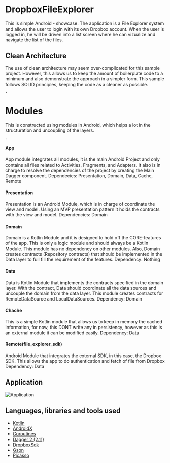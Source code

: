 # DropboxFileExplorer

This is simple Android - showcase. The application is a File Explorer system and allows the user to login with its own Dropbox account. When the user is logged in, he will be driven into a list screen where he can vizualize and navigate the list of the files. 

## Clean Architecture 

The use of clean architecture may seem over-complicated for this sample project. However, this allows us to keep the amount of boilerplate code to a minimum and also demonstrate the approach in a simpler form. This sample follows SOLID principles, keeping the code as a cleaner as possible. 

<img src="https://github.com/ingjuanocampo/DropboxFileExplorer/blob/master/dependencyDesign.png" 
alt="Drawing" style="width: 5px;"/>

# Modules 

This is constructed using modules in Android, which helps a lot in the structuration and uncoupling of the layers. 

<img src="https://github.com/ingjuanocampo/DropboxFileExplorer/blob/master/modules_image.png" 
alt="Drawing" style="width: 5px;"/>

#### App 
App module integrates all modules, it is the main Android Project and only contains all files related to Activities, Fragments, and Adapters. It also is in charge to resolve the dependencies of the project by creating the Main Dagger component. 
Dependecies: Presentation, Domain, Data, Cache, Remote 

#### Presentation 
Presentation is an Android Module, which is in charge of coordinate the view and model. Using an MVP presentation pattern it holds the contracts with the view and model. 
Dependencies: Domain 

#### Domain 
Domain is a Kotlin Module and it is designed to hold off the CORE-features of the app. This is only a logic module and should always be a Kotlin Module. This module has no dependency on other modules. Also, Domain creates contracts (Repository contracts) that should be implemented in the Data layer to full fill the requirement of the features. 
Dependency: Nothing 

#### Data 
Data is Kotlin Module that implements the contracts specified in the domain layer. With the contract, Data should coordinate all the data sources and uncouple the domain from the data layer. This module creates contracts for RemoteDataSource and LocalDataSources. 
Dependency: Domain 

#### Chache 
This is a simple Kotlin module that allows us to keep in memory the cached information, for now, this DONT write any in persistency, however as this is an external module it can be modified easily. 
Dependency: Data

#### Remote(file_explorer_sdk)
Android Module that integrates the external SDK, in this case, the Dropbox SDK. This allows the app to do authentication and fetch of file from Dropbox
Dependency: Data

## Application 

![Application](https://github.com/ingjuanocampo/DropboxFileExplorer/blob/master/application_dropbox.gif)


## Languages, libraries and tools used

* [Kotlin](https://kotlinlang.org/)
* [AndroidX](https://developer.android.com/jetpack/androidx)
* [Coroutines](https://kotlinlang.org/docs/reference/coroutines-overview.html)
* [Dagger 2 (2.11)](https://github.com/google/dagger)
* [DropboxSdk](https://blogs.dropbox.com/developers)
* [Gson](https://github.com/google/gson)
* [Picasso](https://square.github.io/picasso/)
